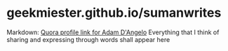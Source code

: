 # geekmiester.github.io/sumanwrites
Markdown:
[Quora profile link for Adam D'Angelo](http://www.quora.com/Adam-DAngelo)
Everything that I think of sharing and expressing through words shall appear here
